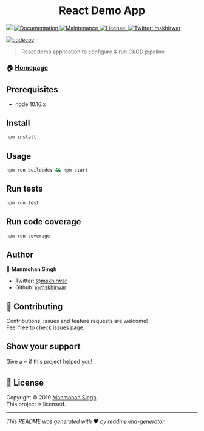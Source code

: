 <h1 align="center">React Demo App</h1>
<p>
  <img src="https://img.shields.io/badge/version-1.0.0-blue.svg?cacheSeconds=2592000" />
  <a href="https://github.com/mskhirwar/react-demo-app#readme">
    <img alt="Documentation" src="https://img.shields.io/badge/documentation-yes-brightgreen.svg" target="_blank" />
  </a>
  <a href="https://github.com/mskhirwar/react-demo-app/graphs/commit-activity">
    <img alt="Maintenance" src="https://img.shields.io/badge/Maintained%3F-yes-green.svg" target="_blank" />
  </a>
  <a href=" " titile="test">
    <img alt="License:  " src="https://img.shields.io/badge/License- -yellow.svg" target="_blank" />
  </a>
  <a href="https://twitter.com/mskhirwar">
    <img alt="Twitter: mskhirwar" src="https://img.shields.io/twitter/follow/mskhirwar.svg?style=social" target="_blank" />
  </a>
</p>

[![codecov](https://codecov.io/gh/mskhirwar/react-demo-app/branch/master/graph/badge.svg)](https://codecov.io/gh/mskhirwar/react-demo-app)

> React demo application to configure & run CI/CD pipeline

### 🏠 [Homepage](https://github.com/mskhirwar/react-demo-app#readme)

## Prerequisites

- node 10.16.x

## Install

```sh
npm install
```

## Usage

```sh
npm run build:dev && npm start
```

## Run tests

```sh
npm run test
```

## Run code coverage

```sh
npm run coverage
```

## Author

👤 **Manmohan Singh**

* Twitter: [@mskhirwar](https://twitter.com/mskhirwar)
* Github: [@mskhirwar](https://github.com/mskhirwar)

## 🤝 Contributing

Contributions, issues and feature requests are welcome!<br />Feel free to check [issues page](https://github.com/mskhirwar/express-webpack/issues).

## Show your support

Give a ⭐️ if this project helped you!

## 📝 License

Copyright © 2019 [Manmohan Singh](https://github.com/mskhirwar).<br />
This project is [ ]( ) licensed.

***
_This README was generated with ❤️ by [readme-md-generator](https://github.com/kefranabg/readme-md-generator)_
